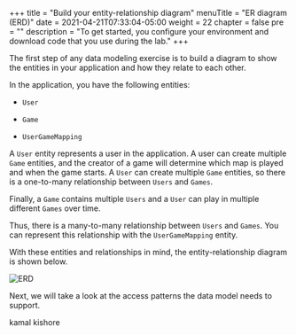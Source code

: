 +++
title = "Build your entity-relationship diagram"
menuTitle = "ER diagram (ERD)"
date = 2021-04-21T07:33:04-05:00
weight = 22
chapter = false
pre = ""
description = "To get started, you configure your environment and download code that you use during the lab."
+++

The first step of any data modeling exercise is to build a diagram to show the entities in your application and how they relate to each other.

In the application, you have the following entities:

- `User`

- `Game`

- `UserGameMapping`

A `User` entity represents a user in the application. A user can create multiple `Game` entities, and the creator of a game will determine which map is played and when the game starts. A `User` can create multiple `Game` entities, so there is a one-to-many relationship between `Users` and `Games`.

Finally, a `Game` contains multiple `Users` and a `User` can play in multiple different `Games` over time. 

Thus, there is a many-to-many relationship between `Users` and `Games`. You can represent this relationship with the `UserGameMapping` entity.

With these entities and relationships in mind, the entity-relationship diagram is shown below.

![ERD](/images/game-player-data/plan-model/erd.png)

Next, we will take a look at the access patterns the data model needs to support.


kamal kishore
